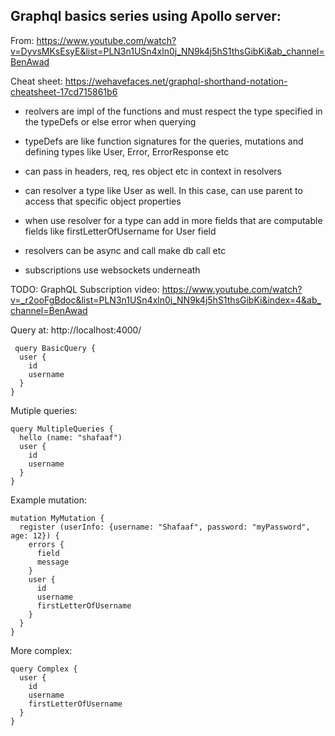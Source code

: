 ## Graphql basics series using Apollo server:

From: https://www.youtube.com/watch?v=DyvsMKsEsyE&list=PLN3n1USn4xln0j_NN9k4j5hS1thsGibKi&ab_channel=BenAwad

Cheat sheet: https://wehavefaces.net/graphql-shorthand-notation-cheatsheet-17cd715861b6

- reolvers are impl of the functions and must respect the type specified in the typeDefs or else error when querying
- typeDefs are like function signatures for the queries, mutations and defining types like User, Error, ErrorResponse etc
 - can pass in headers, req, res object etc in context in resolvers
 - can resolver a type like User as well. In this case, can use parent to access that specific object properties
- when use resolver for a type can add in more fields that are computable fields like firstLetterOfUsername for User field
- resolvers can be async and call make db call etc

- subscriptions use websockets underneath


TODO: GraphQL Subscription video: https://www.youtube.com/watch?v=_r2ooFgBdoc&list=PLN3n1USn4xln0j_NN9k4j5hS1thsGibKi&index=4&ab_channel=BenAwad



Query at: http://localhost:4000/

```
 query BasicQuery {
  user {
    id
    username
  }
}
```

Mutiple queries:
```
query MultipleQueries {
  hello (name: "shafaaf")
  user {
    id
    username
  }
}
```

Example mutation:
```
mutation MyMutation {
  register (userInfo: {username: "Shafaaf", password: "myPassword", age: 12}) {
    errors {
      field
      message
    }
    user {
      id
      username
      firstLetterOfUsername
    }
  }
}
```

More complex:
```
query Complex {
  user {
    id
    username
    firstLetterOfUsername
  }
}
```
